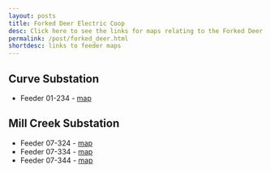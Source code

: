 ```yaml
---
layout: posts
title: Forked Deer Electric Coop
desc: Click here to see the links for maps relating to the Forked Deer Coop.  This is organized by substation/feeders. 
permalink: /post/forked_deer.html
shortdesc: links to feeder maps
---
```

Curve Substation
--------------
* Feeder 01-234 - [map](/coop/forked_deer/scurve_f01234.html)

Mill Creek Substation
--------------
* Feeder 07-324 - [map](/coop/forked_deer/smill_creek_f07324.html)
* Feeder 07-334 - [map](/coop/forked_deer/smill_creek_f07334.html)
* Feeder 07-344 - [map](/coop/forked_deer/smill_creek_f07344.html)
